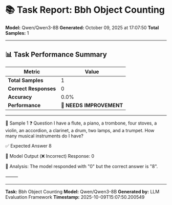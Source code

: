 # 📚 Task Report: Bbh Object Counting

**Model:** Qwen/Qwen3-8B
**Generated:** October 09, 2025 at 17:07:50
**Total Samples:** 1

---

## 📊 Task Performance Summary

| Metric | Value |
| ------ | ----- |
| **Total Samples** | 1 |
| **Correct Responses** | 0 |
| **Accuracy** | 0.0% |
| **Performance** | 🔴 **NEEDS IMPROVEMENT** |

---

📝 Sample 1
❓ Question
I have a flute, a piano, a trombone, four stoves, a violin, an accordion, a clarinet, a drum, two lamps, and a trumpet. How many musical instruments do I have?

✅ Expected Answer
8

🤖 Model Output (❌ Incorrect)
Response: 0

💬 Analysis:
The model responded with "0" but the correct answer is "8".

⸻

---

**Task:** Bbh Object Counting
**Model:** Qwen/Qwen3-8B
**Generated by:** LLM Evaluation Framework
**Timestamp:** 2025-10-09T15:07:50.200549